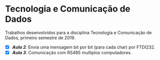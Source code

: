 # Tecnologia e Comunicação de Dados
Trabalhos desenvolvidos para a disciplina Tecnologia e Comunicação de Dados, primeiro semestre de 2019.

- [x] ***Aula 2***: Envia uma mensagem bit por bit (para cada char) por FTDI232.
- [x] ***Aula 3***: Comunicação com RS485 multiplos computadores.

